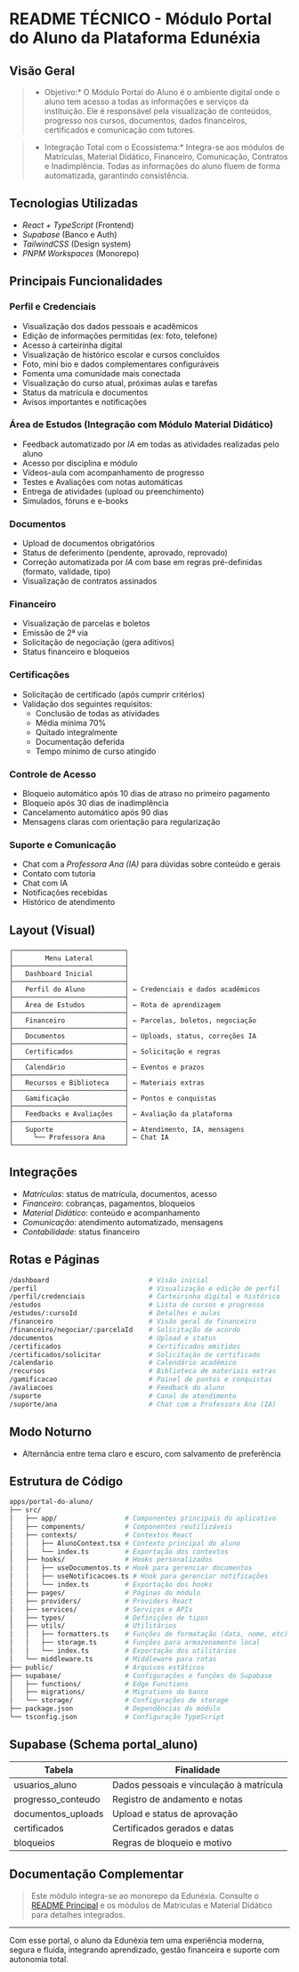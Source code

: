 <!-- cSpell:disable -->
# README TÉCNICO - Módulo Portal do Aluno da Plataforma Edunéxia

##  Visão Geral

> * Objetivo:*
> O Módulo Portal do Aluno é o ambiente digital onde o aluno tem acesso a todas as informações e serviços da instituição. Ele é responsável pela visualização de conteúdos, progresso nos cursos, documentos, dados financeiros, certificados e comunicação com tutores.

> * Integração Total com o Ecossistema:*
> Integra-se aos módulos de Matrículas, Material Didático, Financeiro, Comunicação, Contratos e Inadimplência. Todas as informações do aluno fluem de forma automatizada, garantindo consistência.

##  Tecnologias Utilizadas
- *React + TypeScript* (Frontend)
- *Supabase* (Banco e Auth)
- *TailwindCSS* (Design system)
- *PNPM Workspaces* (Monorepo)

##  Principais Funcionalidades

###  Perfil e Credenciais
- Visualização dos dados pessoais e acadêmicos
- Edição de informações permitidas (ex: foto, telefone)
- Acesso à carteirinha digital
- Visualização de histórico escolar e cursos concluídos
- Foto, mini bio e dados complementares configuráveis
- Fomenta uma comunidade mais conectada
- Visualização do curso atual, próximas aulas e tarefas
- Status da matrícula e documentos
- Avisos importantes e notificações

###  Área de Estudos (Integração com Módulo Material Didático)
- Feedback automatizado por *IA* em todas as atividades realizadas pelo aluno
- Acesso por disciplina e módulo
- Vídeos-aula com acompanhamento de progresso
- Testes e Avaliações com notas automáticas
- Entrega de atividades (upload ou preenchimento)
- Simulados, fóruns e e-books

###  Documentos
- Upload de documentos obrigatórios
- Status de deferimento (pendente, aprovado, reprovado)
- Correção automatizada por *IA* com base em regras pré-definidas (formato, validade, tipo)
- Visualização de contratos assinados

###  Financeiro
- Visualização de parcelas e boletos
- Emissão de 2ª via
- Solicitação de negociação (gera aditivos)
- Status financeiro e bloqueios

###  Certificações
- Solicitação de certificado (após cumprir critérios)
- Validação dos seguintes requisitos:
  - Conclusão de todas as atividades
  - Média mínima 70%
  - Quitado integralmente
  - Documentação deferida
  - Tempo mínimo de curso atingido

###  Controle de Acesso
- Bloqueio automático após 10 dias de atraso no primeiro pagamento
- Bloqueio após 30 dias de inadimplência
- Cancelamento automático após 90 dias
- Mensagens claras com orientação para regularização

###  Suporte e Comunicação
- Chat com a *Professora Ana (IA)* para dúvidas sobre conteúdo e gerais
- Contato com tutoria
- Chat com IA
- Notificações recebidas
- Histórico de atendimento

##  Layout (Visual)
```text
┌────────────────────────────┐
│        Menu Lateral        │
├────────────────────────────┤
│   Dashboard Inicial        │
├────────────────────────────┤
│   Perfil do Aluno          │ ← Credenciais e dados acadêmicos
├────────────────────────────┤
│   Área de Estudos          │ ← Rota de aprendizagem
├────────────────────────────┤
│   Financeiro               │ ← Parcelas, boletos, negociação
├────────────────────────────┤
│   Documentos               │ ← Uploads, status, correções IA
├────────────────────────────┤
│   Certificados             │ ← Solicitação e regras
├────────────────────────────┤
│   Calendário               │ ← Eventos e prazos
├────────────────────────────┤
│   Recursos e Biblioteca    │ ← Materiais extras
├────────────────────────────┤
│   Gamificação              │ ← Pontos e conquistas
├────────────────────────────┤
│   Feedbacks e Avaliações   │ ← Avaliação da plataforma
├────────────────────────────┤
│   Suporte                  │ ← Atendimento, IA, mensagens
│     └── Professora Ana     │ ← Chat IA
└────────────────────────────┘
```

##  Integrações
- *Matrículas*: status de matrícula, documentos, acesso
- *Financeiro*: cobranças, pagamentos, bloqueios
- *Material Didático*: conteúdo e acompanhamento
- *Comunicação*: atendimento automatizado, mensagens
- *Contabilidade*: status financeiro

##  Rotas e Páginas
```bash
/dashboard                         # Visão inicial
/perfil                            # Visualização e edição de perfil
/perfil/credenciais                # Carteirinha digital e histórico
/estudos                           # Lista de cursos e progresso
/estudos/:cursoId                  # Detalhes e aulas
/financeiro                        # Visão geral do financeiro
/financeiro/negociar/:parcelaId    # Solicitação de acordo
/documentos                        # Upload e status
/certificados                      # Certificados emitidos
/certificados/solicitar            # Solicitação de certificado
/calendario                        # Calendário acadêmico
/recursos                          # Biblioteca de materiais extras
/gamificacao                       # Painel de pontos e conquistas
/avaliacoes                        # Feedback do aluno
/suporte                           # Canal de atendimento
/suporte/ana                       # Chat com a Professora Ana (IA)
```

##  Modo Noturno
- Alternância entre tema claro e escuro, com salvamento de preferência

##  Estrutura de Código
```bash
apps/portal-do-aluno/
├── src/
│   ├── app/                 # Componentes principais do aplicativo
│   ├── components/          # Componentes reutilizáveis
│   ├── contexts/            # Contextos React
│   │   ├── AlunoContext.tsx # Contexto principal do aluno
│   │   └── index.ts         # Exportação dos contextos
│   ├── hooks/               # Hooks personalizados
│   │   ├── useDocumentos.ts # Hook para gerenciar documentos
│   │   ├── useNotificacoes.ts # Hook para gerenciar notificações
│   │   └── index.ts         # Exportação dos hooks
│   ├── pages/               # Páginas do módulo
│   ├── providers/           # Providers React
│   ├── services/            # Serviços e APIs
│   ├── types/               # Definições de tipos
│   ├── utils/               # Utilitários
│   │   ├── formatters.ts    # Funções de formatação (data, nome, etc)
│   │   ├── storage.ts       # Funções para armazenamento local
│   │   └── index.ts         # Exportação dos utilitários
│   └── middleware.ts        # Middleware para rotas
├── public/                  # Arquivos estáticos
├── supabase/                # Configurações e funções do Supabase
│   ├── functions/           # Edge Functions
│   ├── migrations/          # Migrations do banco
│   └── storage/             # Configurações de storage
├── package.json             # Dependências do módulo
└── tsconfig.json            # Configuração TypeScript
```

##  Supabase (Schema portal_aluno)
| Tabela                  | Finalidade                             |
|-------------------------|----------------------------------------|
| usuarios_aluno         | Dados pessoais e vinculação à matrícula |
| progresso_conteudo     | Registro de andamento e notas           |
| documentos_uploads     | Upload e status de aprovação            |
| certificados           | Certificados gerados e datas            |
| bloqueios              | Regras de bloqueio e motivo             |

##  Documentação Complementar
> Este módulo integra-se ao monorepo da Edunéxia. Consulte o [README Principal](../../README.md) e os módulos de Matrículas e Material Didático para detalhes integrados.

---

Com esse portal, o aluno da Edunéxia tem uma experiência moderna, segura e fluida, integrando aprendizado, gestão financeira e suporte com autonomia total. 

